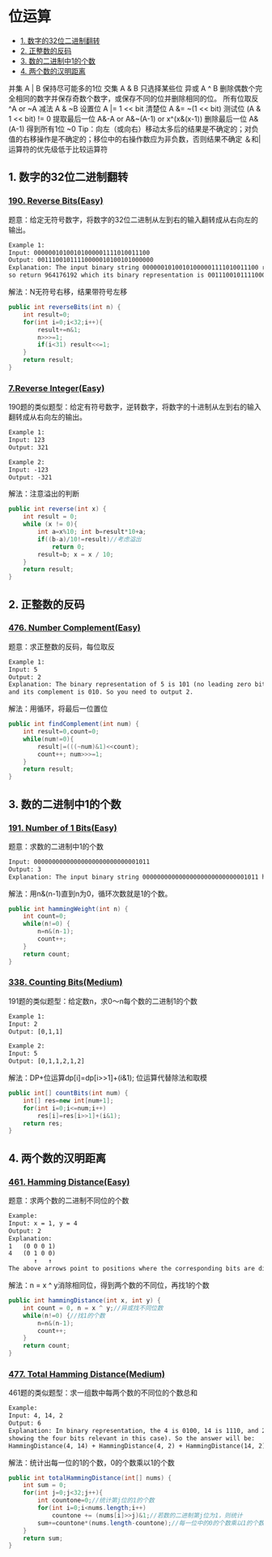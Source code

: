 # 位运算

<!-- GFM-TOC -->
* [1. 数字的32位二进制翻转](#1-数字的32位二进制翻转)
* [2. 正整数的反码](#2-正整数的反码)
* [3. 数的二进制中1的个数](#3-数的二进制中1的个数)
* [4. 两个数的汉明距离](#4-两个数的汉明距离)

<!-- GFM-TOC -->
并集 A | B 保持尽可能多的1位
交集 A & B 只选择某些位
异或 A ^ B 删除偶数个完全相同的数字并保存奇数个数字，或保存不同的位并删除相同的位。
所有位取反 ^A or ~A
减法 A & ~B
设置位 A |= 1 << bit
清楚位 A &= ~(1 << bit)
测试位 (A & 1 << bit) != 0
提取最后一位 A&-A or A&~(A-1) or x^(x&(x-1))
删除最后一位 A&(A-1)
得到所有1位 ~0
Tip：向左（或向右）移动太多后的结果是不确定的；对负值的右移操作是不确定的；移位中的右操作数应为非负数，否则结果不确定
    ＆和|运算符的优先级低于比较运算符

## 1. 数字的32位二进制翻转
### [190. Reverse Bits(Easy)](https://leetcode.com/problems/reverse-bits/)

题意：给定无符号数字，将数字的32位二进制从左到右的输入翻转成从右向左的输出。

```html
Example 1:
Input: 00000010100101000001111010011100
Output: 00111001011110000010100101000000
Explanation: The input binary string 00000010100101000001111010011100 represents the unsigned integer 43261596, 
so return 964176192 which its binary representation is 00111001011110000010100101000000.
```

解法：N无符号右移，结果带符号左移

```java
public int reverseBits(int n) {
    int result=0;
    for(int i=0;i<32;i++){
        result+=n&1; 
        n>>>=1;
        if(i<31) result<<=1;
    }
    return result;
}
```

### [7.Reverse Integer(Easy)](https://leetcode.com/problems/reverse-integer/) 

190题的类似题型：给定有符号数字，逆转数字，将数字的十进制从左到右的输入翻转成从右向左的输出。

```html
Example 1:
Input: 123
Output: 321

Example 2:
Input: -123
Output: -321
```

解法：注意溢出的判断

```java
public int reverse(int x) {
    int result = 0;
    while (x != 0){
        int a=x%10; int b=result*10+a;
        if((b-a)/10!=result)//考虑溢出
            return 0;
        result=b; x = x / 10;
    }
    return result;
}
```

## 2. 正整数的反码
### [476. Number Complement(Easy)](https://leetcode.com/problems/number-complement/)

题意：求正整数的反码，每位取反

```html
Example 1:
Input: 5
Output: 2
Explanation: The binary representation of 5 is 101 (no leading zero bits), 
and its complement is 010. So you need to output 2.
```

解法：用循环，将最后一位置位

```java
public int findComplement(int num) {
    int result=0,count=0;
    while(num!=0){
        result|=(((~num)&1)<<count);
        count++; num>>>=1;
    }
    return result;
}
```

## 3. 数的二进制中1的个数
### [191. Number of 1 Bits(Easy)](https://leetcode.com/problems/number-of-1-bits/)

题意：求数的二进制中1的个数

```html
Input: 00000000000000000000000000001011
Output: 3
Explanation: The input binary string 00000000000000000000000000001011 has a total of three '1' bits.
```

解法：用n&(n-1)直到n为0，循环次数就是1的个数。

```java
public int hammingWeight(int n) {
    int count=0;
    while(n!=0) {
        n=n&(n-1);
        count++;
    }
    return count;
}
```

### [338. Counting Bits(Medium)](https://leetcode.com/problems/counting-bits/)

191题的类似题型：给定数n，求0～n每个数的二进制1的个数

```html
Example 1:
Input: 2
Output: [0,1,1]

Example 2:
Input: 5
Output: [0,1,1,2,1,2]
```
解法：DP+位运算dp[i]=dp[i>>1]+(i&1); 位运算代替除法和取模

```java
public int[] countBits(int num) {
    int[] res=new int[num+1];
    for(int i=0;i<=num;i++) 
        res[i]=res[i>>1]+(i&1);
    return res;   
}
```

## 4. 两个数的汉明距离
### [461. Hamming Distance(Easy)](https://leetcode.com/problems/hamming-distance/)

题意：求两个数的二进制不同位的个数

```html
Example:
Input: x = 1, y = 4
Output: 2
Explanation:
1   (0 0 0 1)
4   (0 1 0 0)
       ↑   ↑
The above arrows point to positions where the corresponding bits are different.
```
解法：n = x ^ y消除相同位，得到两个数的不同位，再找1的个数

```java
public int hammingDistance(int x, int y) {
    int count = 0, n = x ^ y;//异或找不同位数  
    while(n!=0) {//找1的个数
        n=n&(n-1); 
        count++;
    }
    return count;  
}
```

### [477. Total Hamming Distance(Medium)](https://leetcode.com/problems/total-hamming-distance/)

461题的类似题型：求一组数中每两个数的不同位的个数总和

```html
Example:
Input: 4, 14, 2
Output: 6
Explanation: In binary representation, the 4 is 0100, 14 is 1110, and 2 is 0010 (just
showing the four bits relevant in this case). So the answer will be:
HammingDistance(4, 14) + HammingDistance(4, 2) + HammingDistance(14, 2) = 2 + 2 + 2 = 6.
```

解法：统计出每一位的1的个数，0的个数乘以1的个数

```java
public int totalHammingDistance(int[] nums) {
    int sum = 0;
    for(int j=0;j<32;j++){
        int countone=0;//统计第j位的1的个数
        for(int i=0;i<nums.length;i++)
            countone += (nums[i]>>j)&1;//若数的二进制第j位为1，则统计
        sum+=countone*(nums.length-countone);//每一位中的0的个数乘以1的个数
    }
    return sum;
}
```
